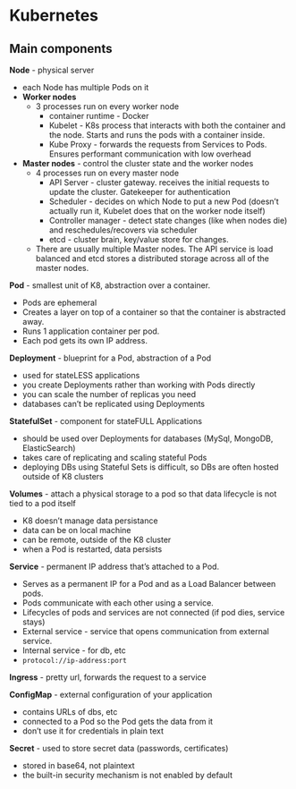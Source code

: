 # Kubernetes

## Main components

**Node** - physical server
* each Node has multiple Pods on it
* **Worker nodes**
    * 3 processes run on every worker node
        * container runtime - Docker
        * Kubelet - K8s process that interacts with both the container and the node. Starts and runs the pods with a container inside.
        * Kube Proxy - forwards the requests from Services to Pods. Ensures performant communication with low overhead
* **Master nodes** - control the cluster state and the worker nodes
    * 4 processes run on every master node
        * API Server - cluster gateway. receives the initial requests to update the cluster. Gatekeeper for authentication
        * Scheduler - decides on which Node to put a new Pod (doesn’t actually run it, Kubelet does that on the worker node itself)
        * Controller manager - detect state changes (like when nodes die) and reschedules/recovers via scheduler
        * etcd - cluster brain, key/value store for changes. 
    * There are usually multiple Master nodes. The API service is load balanced and etcd stores a distributed storage across all of the master nodes.  

**Pod** - smallest unit of K8, abstraction over a container.
* Pods are ephemeral
* Creates a layer on top of a container so that the container is abstracted away.
* Runs 1 application container per pod.
* Each pod gets its own IP address.

**Deployment** - blueprint for a Pod, abstraction of a Pod
* used for stateLESS applications
* you create Deployments rather than working with Pods directly
* you can scale the number of replicas you need
* databases can’t be replicated using Deployments

**StatefulSet** - component for stateFULL Applications
* should be used over Deployments for databases (MySql, MongoDB, ElasticSearch)
* takes care of replicating and scaling stateful Pods
* deploying DBs using Stateful Sets is difficult, so DBs are often hosted outside of K8 clusters

**Volumes** - attach a physical storage to a pod so that data lifecycle is not tied to a pod itself
* K8 doesn’t manage data persistance
* data can be on local machine
* can be remote, outside of the K8 cluster
* when a Pod is restarted, data persists

**Service** - permanent IP address that’s attached to a Pod.
* Serves as a permanent IP for a Pod and as a Load Balancer between pods.
* Pods communicate with each other using a service.
* Lifecycles of pods and services are not connected (if pod dies, service stays)
* External service - service that opens communication from external service.
* Internal service - for db, etc
* `protocol://ip-address:port`

**Ingress** - pretty url, forwards the request to a service

**ConfigMap** - external configuration of your application
* contains URLs of dbs, etc
* connected to a Pod so the Pod gets the data from it
* don’t use it for credentials in plain text

**Secret** - used to store secret data (passwords, certificates)
* stored in base64, not plaintext
* the built-in security mechanism is not enabled by default
